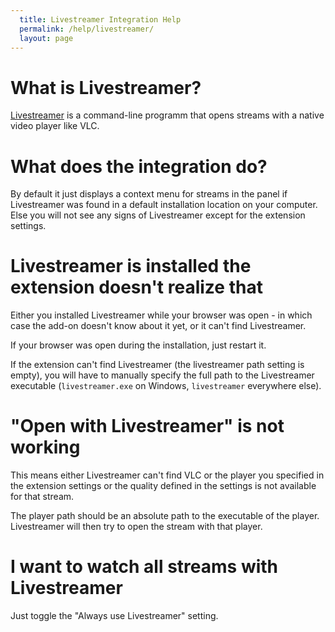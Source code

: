 ```yaml
---
  title: Livestreamer Integration Help
  permalink: /help/livestreamer/
  layout: page
---
```

# What is Livestreamer?
[Livestreamer](http://livestreamer.io) is a command-line programm that opens
streams with a native video player like VLC.

# What does the integration do?
By default it just displays a context menu for streams in the panel if
Livestreamer was found in a default installation location on your computer.
Else you will not see any signs of Livestreamer except for the extension
settings.

# Livestreamer is installed the extension doesn't realize that
Either you installed Livestreamer while your browser was open - in which case
the add-on doesn't know about it yet, or it can't find Livestreamer.

If your browser was open during the installation, just restart it.

If the extension can't find Livestreamer (the livestreamer path setting is empty),
you will have to manually specify the full path to the Livestreamer executable
(`livestreamer.exe` on Windows, `livestreamer` everywhere else).

# "Open with Livestreamer" is not working
This means either Livestreamer can't find VLC or the player you specified in the
extension settings or the quality defined in the settings is not available for
that stream.

The player path should be an absolute path to the executable of the player.
Livestreamer will then try to open the stream with that player.

# I want to watch all streams with Livestreamer
Just toggle the "Always use Livestreamer" setting.
